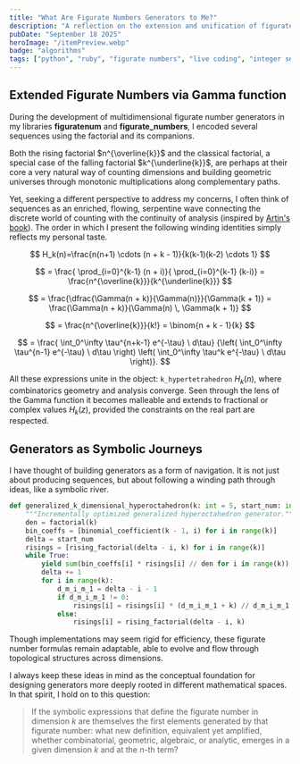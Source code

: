 ```yaml
---
title: "What Are Figurate Numbers Generators to Me?"
description: "A reflection on the extension and unification of figurate numbers within broader mathematical contexts."
pubDate: "September 18 2025"
heroImage: "/itemPreview.webp"
badge: "algorithms"
tags: ["python", "ruby", "figurate numbers", "live coding", "integer sequences", "gamma function"]
---
```


## Extended Figurate Numbers via Gamma function

During the development of multidimensional figurate number generators in my libraries **figuratenum** and **figurate_numbers**, I encoded several sequences using the factorial and its companions.

Both the rising factorial $n^{\overline{k}}$ and the classical factorial, a special case of the falling factorial $k^{\underline{k}}$, are perhaps at their core a very natural way of counting dimensions and building geometric universes through monotonic multiplications along complementary paths.

Yet, seeking a different perspective to address my concerns, I often think of sequences as an enriched, flowing, serpentine wave connecting the discrete world of counting with the continuity of analysis (inspired by [Artin's book](https://ncatlab.org/nlab/files/Artin-TheGammaFunction.pdf)).
The order in which I present the following winding identities simply reflects my personal taste.

$$
H_k(n)=\frac{n(n+1) \cdots (n + k - 1)}{k(k-1)(k-2) \cdots 1}
$$

$$
= \frac{ \prod_{i=0}^{k-1} (n + i)}{ \prod_{i=0}^{k-1} (k-i)} =  \frac{n^{\overline{k}}}{k^{\underline{k}}}
$$

$$
= \frac{\dfrac{\Gamma(n + k)}{\Gamma(n)}}{\Gamma(k + 1)} = \frac{\Gamma(n + k)}{\Gamma(n) \, \Gamma(k + 1)}
$$

$$
= \frac{n^{\overline{k}}}{k!}
= \binom{n + k - 1}{k}
$$

$$
 = \frac{ \int_0^\infty \tau^{n+k-1} e^{-\tau} \ d\tau}
{\left( \int_0^\infty \tau^{n-1} e^{-\tau} \ d\tau \right) \left( \int_0^\infty \tau^k e^{-\tau} \ d\tau \right)}.
$$


All these expressions unite in the object: `k_hypertetrahedron` $H_k(n)$, where combinatorics geometry and analysis converge.
Seen through the lens of the Gamma function it becomes malleable and extends to fractional or complex values $H_k(z)$, provided the constraints on the real part are respected.

## Generators as Symbolic Journeys

I have thought of building generators as a form of navigation. It is not just about producing sequences, but about following a winding path through ideas, like a symbolic river.

```py
def generalized_k_dimensional_hyperoctahedron(k: int = 5, start_num: int = 1) -> Generator[int]:
    """Incrementally optimized generalized hyperoctahedron generator."""
    den = factorial(k)
    bin_coeffs = [binomial_coefficient(k - 1, i) for i in range(k)]
    delta = start_num
    risings = [rising_factorial(delta - i, k) for i in range(k)]
    while True:
        yield sum(bin_coeffs[i] * risings[i] // den for i in range(k))
        delta += 1
        for i in range(k):
            d_m_i_m_1 = delta - i - 1
            if d_m_i_m_1 != 0:
                risings[i] = risings[i] * (d_m_i_m_1 + k) // d_m_i_m_1
            else:
                risings[i] = rising_factorial(delta - i, k)
```

Though implementations may seem rigid for efficiency, these figurate number formulas remain adaptable, able to evolve and flow through topological structures across dimensions.

I always keep these ideas in mind as the conceptual foundation for designing generators more deeply rooted in different mathematical spaces. In that spirit, I hold on to this question:

> If the symbolic expressions that define the figurate number in dimension $k$ are themselves the first elements generated by that figurate number:  what new definition, equivalent yet amplified, whether combinatorial, geometric, algebraic, or analytic, emerges in a given dimension $k$ and at the $n$-th term?
